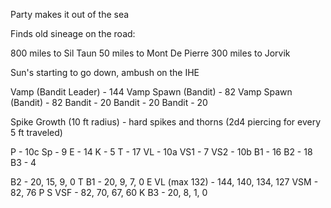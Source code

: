 Party makes it out of the sea

Finds old sineage on the road:

800 miles to Sil Taun
50 miles to Mont De Pierre
300 miles to Jorvik

Sun's starting to go down, ambush on the IHE

Vamp (Bandit Leader) - 144
Vamp Spawn (Bandit) - 82
Vamp Spawn (Bandit) - 82
Bandit - 20
Bandit - 20
Bandit - 20

Spike Growth (10 ft radius) - hard spikes and thorns (2d4 piercing for every 5 ft traveled)

P - 10c
Sp - 9
E - 14
K - 5
T - 17
VL - 10a
VS1 - 7
VS2 - 10b
B1 - 16
B2 - 18
B3 - 4

B2 - 20, 15, 9, 0
T
B1 - 20, 9, 7, 0
E
VL (max 132) - 144, 140, 134, 127
VSM - 82, 76
P
S
VSF - 82, 70, 67, 60
K
B3 - 20, 8, 1, 0

